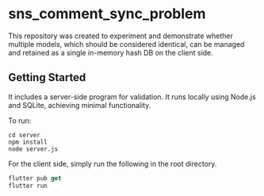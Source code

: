 # sns_comment_sync_problem

This repository was created to experiment and demonstrate whether multiple models, which should be considered identical, can be managed and retained as a single in-memory hash DB on the client side.

## Getting Started

It includes a server-side program for validation. It runs locally using Node.js and SQLite, achieving minimal functionality.

To run:

```
cd server
npm install
node server.js
```

For the client side, simply run the following in the root directory.​

```dart
flutter pub get
flutter run
```